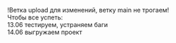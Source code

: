!Ветка upload для изменений, ветку main не трогаем!                                                                                                                                                                                  
Чтобы все успеть:                                                                                                                                                                                                                        
13.06 тестируем, устраняем баги                                                                                                                                                                                                            
14.06 выгружаем проект
